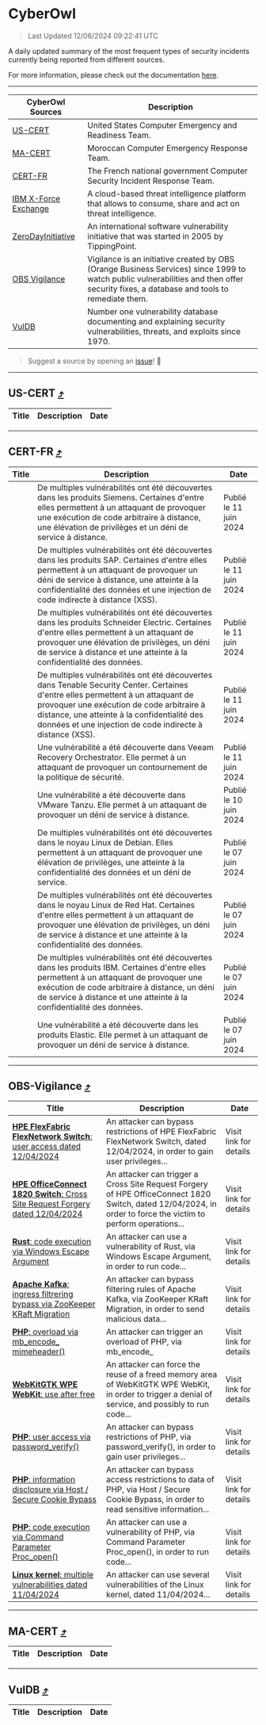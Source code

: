 
 <div id='top'></div>

# CyberOwl

 > Last Updated 12/06/2024 09:22:41 UTC
 
 A daily updated summary of the most frequent types of security incidents currently being reported from different sources.
 
 For more information, please check out the documentation [here](./docs/README.md).
 
 ---
 |CyberOwl Sources|Description|
 |---|---|
 |[US-CERT](#us-cert-arrow_heading_up)|United States Computer Emergency and Readiness Team.|
 |[MA-CERT](#ma-cert-arrow_heading_up)|Moroccan Computer Emergency Response Team.|
 |[CERT-FR](#cert-fr-arrow_heading_up)|The French national government Computer Security Incident Response Team.|
 |[IBM X-Force Exchange](#ibmcloud-arrow_heading_up)|A cloud-based threat intelligence platform that allows to consume, share and act on threat intelligence.|
 |[ZeroDayInitiative](#zerodayinitiative-arrow_heading_up)|An international software vulnerability initiative that was started in 2005 by TippingPoint.|
 |[OBS Vigilance](#obs-vigilance-arrow_heading_up)|Vigilance is an initiative created by OBS (Orange Business Services) since 1999 to watch public vulnerabilities and then offer security fixes, a database and tools to remediate them.|
 |[VulDB](#vuldb-arrow_heading_up)|Number one vulnerability database documenting and explaining security vulnerabilities, threats, and exploits since 1970.|
 
 > Suggest a source by opening an [issue](https://github.com/karimhabush/cyberowl/issues)! :raised_hands:
 ---

## US-CERT [:arrow_heading_up:](#cyberowl)

 |Title|Description|Date|
 |---|---|---|
 
 ---

## CERT-FR [:arrow_heading_up:](#cyberowl)

 |Title|Description|Date|
 |---|---|---|
 |[](https://www.cert.ssi.gouv.fr/avis/CERTFR-2024-AVI-0478/)|De multiples vulnérabilités ont été découvertes dans les produits Siemens. Certaines d'entre elles permettent à un attaquant de provoquer une exécution de code arbitraire à distance, une élévation de privilèges et un déni de service à distance.|Publié le 11 juin 2024|
 |[](https://www.cert.ssi.gouv.fr/avis/CERTFR-2024-AVI-0477/)|De multiples vulnérabilités ont été découvertes dans les produits SAP. Certaines d'entre elles permettent à un attaquant de provoquer un déni de service à distance, une atteinte à la confidentialité des données et une injection de code indirecte à distance (XSS).|Publié le 11 juin 2024|
 |[](https://www.cert.ssi.gouv.fr/avis/CERTFR-2024-AVI-0476/)|De multiples vulnérabilités ont été découvertes dans les produits Schneider Electric. Certaines d'entre elles permettent à un attaquant de provoquer une élévation de privilèges, un déni de service à distance et une atteinte à la confidentialité des données.|Publié le 11 juin 2024|
 |[](https://www.cert.ssi.gouv.fr/avis/CERTFR-2024-AVI-0475/)|De multiples vulnérabilités ont été découvertes dans Tenable Security Center. Certaines d'entre elles permettent à un attaquant de provoquer une exécution de code arbitraire à distance, une atteinte à la confidentialité des données et une injection de code indirecte à distance (XSS).|Publié le 11 juin 2024|
 |[](https://www.cert.ssi.gouv.fr/avis/CERTFR-2024-AVI-0474/)|Une vulnérabilité a été découverte dans Veeam Recovery Orchestrator. Elle permet à un attaquant de provoquer un contournement de la politique de sécurité.|Publié le 11 juin 2024|
 |[](https://www.cert.ssi.gouv.fr/avis/CERTFR-2024-AVI-0473/)|Une vulnérabilité a été découverte dans VMware Tanzu. Elle permet à un attaquant de provoquer un déni de service à distance.|Publié le 10 juin 2024|
 |[](https://www.cert.ssi.gouv.fr/avis/CERTFR-2024-AVI-0472/)|De multiples vulnérabilités ont été découvertes dans le noyau Linux de Debian. Elles permettent à un attaquant de provoquer une élévation de privilèges, une atteinte à la confidentialité des données et un déni de service.|Publié le 07 juin 2024|
 |[](https://www.cert.ssi.gouv.fr/avis/CERTFR-2024-AVI-0471/)|De multiples vulnérabilités ont été découvertes dans le noyau Linux de Red Hat. Certaines d'entre elles permettent à un attaquant de provoquer une élévation de privilèges, un déni de service à distance et une atteinte à la confidentialité des données.|Publié le 07 juin 2024|
 |[](https://www.cert.ssi.gouv.fr/avis/CERTFR-2024-AVI-0470/)|De multiples vulnérabilités ont été découvertes dans les produits IBM. Certaines d'entre elles permettent à un attaquant de provoquer une exécution de code arbitraire à distance, un déni de service à distance et une atteinte à la confidentialité des données.|Publié le 07 juin 2024|
 |[](https://www.cert.ssi.gouv.fr/avis/CERTFR-2024-AVI-0469/)|Une vulnérabilité a été découverte dans les produits Elastic. Elle permet à un attaquant de provoquer un déni de service à distance.|Publié le 07 juin 2024|
 
 ---

## OBS-Vigilance [:arrow_heading_up:](#cyberowl)

 |Title|Description|Date|
 |---|---|---|
 |[<a href="https://vigilance.fr/vulnerability/HPE-FlexFabric-FlexNetwork-Switch-user-access-dated-12-04-2024-44062" class="noirorange"><b>HPE FlexFabric  FlexNetwork Switch</b>: user access dated 12/04/2024</a>](https://vigilance.fr/vulnerability/HPE-FlexFabric-FlexNetwork-Switch-user-access-dated-12-04-2024-44062)|An attacker can bypass restrictions of HPE FlexFabric  FlexNetwork Switch, dated 12/04/2024, in order to gain user privileges...|Visit link for details|
 |[<a href="https://vigilance.fr/vulnerability/HPE-OfficeConnect-1820-Switch-Cross-Site-Request-Forgery-dated-12-04-2024-44061" class="noirorange"><b>HPE OfficeConnect 1820 Switch</b>: Cross Site Request Forgery dated 12/04/2024</a>](https://vigilance.fr/vulnerability/HPE-OfficeConnect-1820-Switch-Cross-Site-Request-Forgery-dated-12-04-2024-44061)|An attacker can trigger a Cross Site Request Forgery of HPE OfficeConnect 1820 Switch, dated 12/04/2024, in order to force the victim to perform operations...|Visit link for details|
 |[<a href="https://vigilance.fr/vulnerability/Rust-code-execution-via-Windows-Escape-Argument-44060" class="noirorange"><b>Rust</b>: code execution via Windows Escape Argument</a>](https://vigilance.fr/vulnerability/Rust-code-execution-via-Windows-Escape-Argument-44060)|An attacker can use a vulnerability of Rust, via Windows Escape Argument, in order to run code...|Visit link for details|
 |[<a href="https://vigilance.fr/vulnerability/Apache-Kafka-ingress-filtrering-bypass-via-ZooKeeper-KRaft-Migration-44058" class="noirorange"><b>Apache Kafka</b>: ingress filtrering bypass via ZooKeeper KRaft Migration</a>](https://vigilance.fr/vulnerability/Apache-Kafka-ingress-filtrering-bypass-via-ZooKeeper-KRaft-Migration-44058)|An attacker can bypass filtering rules of Apache Kafka, via ZooKeeper KRaft Migration, in order to send malicious data...|Visit link for details|
 |[<a href="https://vigilance.fr/vulnerability/PHP-overload-via-mb-encode-mimeheader-44057" class="noirorange"><b>PHP</b>: overload via mb_encode_<wbr>mimeheader()</wbr></a>](https://vigilance.fr/vulnerability/PHP-overload-via-mb-encode-mimeheader-44057)|An attacker can trigger an overload of PHP, via mb_encode_|Visit link for details|
 |[<a href="https://vigilance.fr/vulnerability/WebKitGTK-WPE-WebKit-use-after-free-42242" class="noirorange"><b>WebKitGTK  WPE WebKit</b>: use after free</a>](https://vigilance.fr/vulnerability/WebKitGTK-WPE-WebKit-use-after-free-42242)|An attacker can force the reuse of a freed memory area of WebKitGTK  WPE WebKit, in order to trigger a denial of service, and possibly to run code...|Visit link for details|
 |[<a href="https://vigilance.fr/vulnerability/PHP-user-access-via-password-verify-44056" class="noirorange"><b>PHP</b>: user access via password_verify()</a>](https://vigilance.fr/vulnerability/PHP-user-access-via-password-verify-44056)|An attacker can bypass restrictions of PHP, via password_verify(), in order to gain user privileges...|Visit link for details|
 |[<a href="https://vigilance.fr/vulnerability/PHP-information-disclosure-via-Host-Secure-Cookie-Bypass-44055" class="noirorange"><b>PHP</b>: information disclosure via Host / Secure Cookie Bypass</a>](https://vigilance.fr/vulnerability/PHP-information-disclosure-via-Host-Secure-Cookie-Bypass-44055)|An attacker can bypass access restrictions to data of PHP, via Host / Secure Cookie Bypass, in order to read sensitive information...|Visit link for details|
 |[<a href="https://vigilance.fr/vulnerability/PHP-code-execution-via-Command-Parameter-Proc-open-44054" class="noirorange"><b>PHP</b>: code execution via Command Parameter Proc_open()</a>](https://vigilance.fr/vulnerability/PHP-code-execution-via-Command-Parameter-Proc-open-44054)|An attacker can use a vulnerability of PHP, via Command Parameter Proc_open(), in order to run code...|Visit link for details|
 |[<a href="https://vigilance.fr/vulnerability/Linux-kernel-multiple-vulnerabilities-dated-11-04-2024-44051" class="noirorange"><b>Linux kernel</b>: multiple vulnerabilities dated 11/04/2024</a>](https://vigilance.fr/vulnerability/Linux-kernel-multiple-vulnerabilities-dated-11-04-2024-44051)|An attacker can use several vulnerabilities of the Linux kernel, dated 11/04/2024...|Visit link for details|
 
 ---

## MA-CERT [:arrow_heading_up:](#cyberowl)

 |Title|Description|Date|
 |---|---|---|
 
 ---

## VulDB [:arrow_heading_up:](#cyberowl)

 |Title|Description|Date|
 |---|---|---|
 